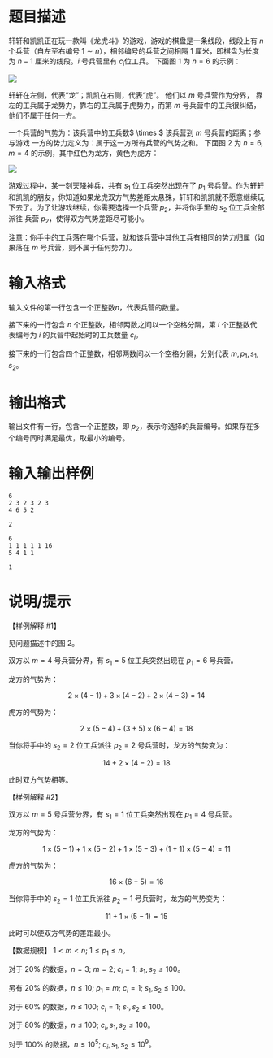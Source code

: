 # 题目描述

轩轩和凯凯正在玩一款叫《龙虎斗》的游戏，游戏的棋盘是一条线段，线段上有 $n$ 个兵营（自左至右编号 $1 \sim n$），相邻编号的兵营之间相隔 $1$ 厘米，即棋盘为长度为 $n-1$ 厘米的线段。$i$ 号兵营里有 $c_i$位工兵。 下面图 1 为 $n=6$ 的示例：

![](file://1.png)

轩轩在左侧，代表“龙”；凯凯在右侧，代表“虎”。 他们以 $m$ 号兵营作为分界， 靠左的工兵属于龙势力，靠右的工兵属于虎势力，而第 $m$ 号兵营中的工兵很纠结，他们不属于任何一方。

一个兵营的气势为：该兵营中的工兵数$ \times $ 该兵营到 $m$ 号兵营的距离；参与游戏 一方的势力定义为：属于这一方所有兵营的气势之和。
下面图 2 为 $n = 6,m = 4$ 的示例，其中红色为龙方，黄色为虎方：

![](file://2.png)

游戏过程中，某一刻天降神兵，共有 $s_1$ 位工兵突然出现在了 $p_1$ 号兵营。作为轩轩和凯凯的朋友，你知道如果龙虎双方气势差距太悬殊，轩轩和凯凯就不愿意继续玩下去了。为了让游戏继续，你需要选择一个兵营 $p_2$，并将你手里的 $s_2$ 位工兵全部派往 兵营 $p_2$，使得双方气势差距尽可能小。

注意：你手中的工兵落在哪个兵营，就和该兵营中其他工兵有相同的势力归属（如果落在 $m$ 号兵营，则不属于任何势力）。

# 输入格式

输入文件的第一行包含一个正整数$n$，代表兵营的数量。

接下来的一行包含 $n$ 个正整数，相邻两数之间以一个空格分隔，第 $i$ 个正整数代 表编号为 $i$ 的兵营中起始时的工兵数量 $c_i$。

接下来的一行包含四个正整数，相邻两数间以一个空格分隔，分别代表 $m,p_1,s_1,s_2$。

# 输出格式

输出文件有一行，包含一个正整数，即 $p_2$，表示你选择的兵营编号。如果存在多个编号同时满足最优，取最小的编号。

# 输入输出样例

```input1
6 
2 3 2 3 2 3
4 6 5 2
```

```output1
2
```

```input2
6 
1 1 1 1 1 16
5 4 1 1
```

```output2
1
```

# 说明/提示

【样例解释 #1】

见问题描述中的图 2。

双方以 $m=4$ 号兵营分界，有 $s_1=5$ 位工兵突然出现在 $p_1=6$ 号兵营。

龙方的气势为：

$$2 \times (4-1)+3 \times (4-2)+2 \times (4-3) = 14$$

虎方的气势为：

$$2 \times  (5 - 4) + (3 + 5) \times (6 - 4) = 18$$

当你将手中的 $s_2 = 2$ 位工兵派往 $p_2 = 2$ 号兵营时，龙方的气势变为：

$$14 + 2 \times  (4 - 2) = 18$$

此时双方气势相等。
  
【样例解释 #2】

双方以 $m = 5$ 号兵营分界，有 $s_1 = 1$ 位工兵突然出现在 $p_1 = 4$ 号兵营。

龙方的气势为：

$$1 \times  (5 - 1) + 1 \times  (5 - 2) + 1 \times  (5 - 3) + (1 + 1) \times  (5 - 4) = 11$$

虎方的气势为：

$$16 \times  (6 - 5) = 16$$

当你将手中的 $s_2 = 1$ 位工兵派往 $p_2 = 1$ 号兵营时，龙方的气势变为：

$$11 + 1 \times  (5 - 1) = 15$$

此时可以使双方气势的差距最小。

【数据规模】
$1 < m < n;~1 \leq p_1 \leq n$。

对于 $20\%$ 的数据，$n = 3;~m = 2;~c_i = 1;~s_1,s_2 \leq 100$。

另有 $20\%$ 的数据，$n \leq 10;~p_1 = m;~c_i = 1;~s_1,s_2 \leq 100$。

对于 $60\%$ 的数据，$n \leq 100;~c_i = 1;~s_1,s_2 \leq 100$。

对于 $80\%$ 的数据，$n \leq 100;~c_i,s_1,s_2 \leq 100$。

对于 $100\%$ 的数据，$n \leq 10^5;~c_i,s_1,s_2 \leq 10^9$。
